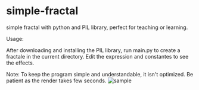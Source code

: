 
# simple-fractal
simple fractal with python and PIL library, perfect for teaching or learning.

Usage:

After downloading and installing the PIL library, run main.py to create a fractale in the current directory.
Edit the expression and constantes to see the effects.

Note:
To keep the program simple and understandable, it isn't optimized.
Be patient as the render takes few seconds.
![sample](https://user-images.githubusercontent.com/79095044/113514316-2c78fd80-956e-11eb-9d58-6627455d816b.png)
